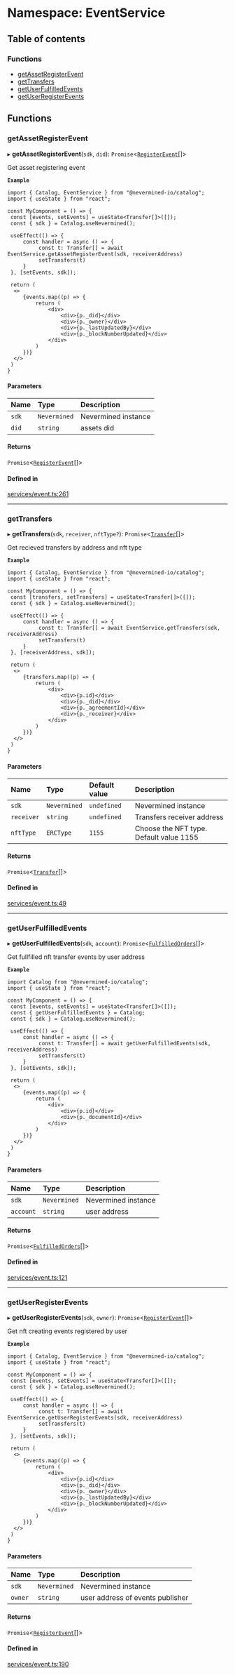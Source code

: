 # Namespace: EventService

## Table of contents

### Functions

- [getAssetRegisterEvent](EventService.md#getassetregisterevent)
- [getTransfers](EventService.md#gettransfers)
- [getUserFulfilledEvents](EventService.md#getuserfulfilledevents)
- [getUserRegisterEvents](EventService.md#getuserregisterevents)

## Functions

### getAssetRegisterEvent

▸ **getAssetRegisterEvent**(`sdk`, `did`): `Promise`<[`RegisterEvent`](../interfaces/RegisterEvent.md)[]\>

Get asset registering event

**`Example`**

```tsx
import { Catalog, EventService } from "@nevermined-io/catalog";
import { useState } from "react";

const MyComponent = () => {
 const [events, setEvents] = useState<Transfer[]>([]);
 const { sdk } = Catalog.useNevermined();

 useEffect(() => {
     const handler = async () => {
          const t: Transfer[] = await EventService.getAssetRegisterEvent(sdk, receiverAddress)
          setTransfers(t)
     }
 }, [setEvents, sdk]);

 return (
  <>
     {events.map((p) => {
         return (
             <div>
                 <div>{p._did}</div>
                 <div>{p._owner}</div>
                 <div>{p._lastUpdatedBy}</div>
                 <div>{p._blockNumberUpdated}</div>
             </div>
         )
     })}
  </>
 )
}
```

#### Parameters

| Name | Type | Description |
| :------ | :------ | :------ |
| `sdk` | `Nevermined` | Nevermined instance |
| `did` | `string` | assets did |

#### Returns

`Promise`<[`RegisterEvent`](../interfaces/RegisterEvent.md)[]\>

#### Defined in

[services/event.ts:261](https://github.com/nevermined-io/react-components/blob/0c1c9f6/catalog/src/services/event.ts#L261)

___

### getTransfers

▸ **getTransfers**(`sdk`, `receiver`, `nftType?`): `Promise`<[`Transfer`](../interfaces/Transfer.md)[]\>

Get recieved transfers by address and nft type

**`Example`**

```tsx
import { Catalog, EventService } from "@nevermined-io/catalog";
import { useState } from "react";

const MyComponent = () => {
 const [transfers, setTransfers] = useState<Transfer[]>([]);
 const { sdk } = Catalog.useNevermined();

 useEffect(() => {
     const handler = async () => {
          const t: Transfer[] = await EventService.getTransfers(sdk, receiverAddress)
          setTransfers(t)
     }
 }, [receiverAddress, sdk]);

 return (
  <>
     {transfers.map((p) => {
         return (
             <div>
                 <div>{p.id}</div>
                 <div>{p._did}</div>
                 <div>{p._agreementId}</div>
                 <div>{p._receiver}</div>
             </div>
         )
     })}
  </>
 )
}
```

#### Parameters

| Name | Type | Default value | Description |
| :------ | :------ | :------ | :------ |
| `sdk` | `Nevermined` | `undefined` | Nevermined instance |
| `receiver` | `string` | `undefined` | Transfers receiver address |
| `nftType` | `ERCType` | `1155` | Choose the NFT type. Default value 1155 |

#### Returns

`Promise`<[`Transfer`](../interfaces/Transfer.md)[]\>

#### Defined in

[services/event.ts:49](https://github.com/nevermined-io/react-components/blob/0c1c9f6/catalog/src/services/event.ts#L49)

___

### getUserFulfilledEvents

▸ **getUserFulfilledEvents**(`sdk`, `account`): `Promise`<[`FulfilledOrders`](../interfaces/FulfilledOrders.md)[]\>

Get fullfilled nft transfer events by user address

**`Example`**

```tsx
import Catalog from "@nevermined-io/catalog";
import { useState } from "react";

const MyComponent = () => {
 const [events, setEvents] = useState<Transfer[]>([]);
 const { getUserFulfilledEvents } = Catalog;
 const { sdk } = Catalog.useNevermined();

 useEffect(() => {
     const handler = async () => {
          const t: Transfer[] = await getUserFulfilledEvents(sdk, receiverAddress)
          setTransfers(t)
     }
 }, [setEvents, sdk]);

 return (
  <>
     {events.map((p) => {
         return (
             <div>
                 <div>{p.id}</div>
                 <div>{p._documentId}</div>
             </div>
         )
     })}
  </>
 )
}
```

#### Parameters

| Name | Type | Description |
| :------ | :------ | :------ |
| `sdk` | `Nevermined` | Nevermined instance |
| `account` | `string` | user address |

#### Returns

`Promise`<[`FulfilledOrders`](../interfaces/FulfilledOrders.md)[]\>

#### Defined in

[services/event.ts:121](https://github.com/nevermined-io/react-components/blob/0c1c9f6/catalog/src/services/event.ts#L121)

___

### getUserRegisterEvents

▸ **getUserRegisterEvents**(`sdk`, `owner`): `Promise`<[`RegisterEvent`](../interfaces/RegisterEvent.md)[]\>

Get nft creating events registered by user

**`Example`**

```tsx
import { Catalog, EventService } from "@nevermined-io/catalog";
import { useState } from "react";

const MyComponent = () => {
 const [events, setEvents] = useState<Transfer[]>([]);
 const { sdk } = Catalog.useNevermined();

 useEffect(() => {
     const handler = async () => {
          const t: Transfer[] = await EventService.getUserRegisterEvents(sdk, receiverAddress)
          setTransfers(t)
     }
 }, [setEvents, sdk]);

 return (
  <>
     {events.map((p) => {
         return (
             <div>
                 <div>{p.id}</div>
                 <div>{p._did}</div>
                 <div>{p._owner}</div>
                 <div>{p._lastUpdatedBy}</div>
                 <div>{p._blockNumberUpdated}</div>
             </div>
         )
     })}
  </>
 )
}
```

#### Parameters

| Name | Type | Description |
| :------ | :------ | :------ |
| `sdk` | `Nevermined` | Nevermined instance |
| `owner` | `string` | user address of events publisher |

#### Returns

`Promise`<[`RegisterEvent`](../interfaces/RegisterEvent.md)[]\>

#### Defined in

[services/event.ts:190](https://github.com/nevermined-io/react-components/blob/0c1c9f6/catalog/src/services/event.ts#L190)
